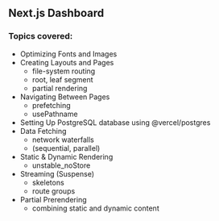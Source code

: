 ## Next.js Dashboard

### Topics covered:

- Optimizing Fonts and Images
- Creating Layouts and Pages
  - file-system routing
  - root, leaf segment
  - partial rendering
- Navigating Between Pages
  - prefetching
  - usePathname
- Setting Up PostgreSQL database using @vercel/postgres
- Data Fetching
  - network waterfalls
  - (sequential, parallel)
- Static & Dynamic Rendering
  - unstable_noStore
- Streaming (Suspense)
  - skeletons
  - route groups
- Partial Prerendering
  - combining static and dynamic content